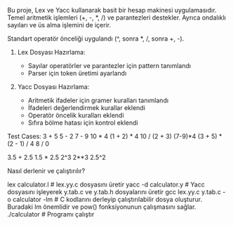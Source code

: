 Bu proje, Lex ve Yacc kullanarak basit bir hesap makinesi uygulamasıdır. Temel aritmetik işlemleri (+, -, *, /) ve parantezleri destekler. Ayrıca ondalıklı sayıları ve üs alma işlemini de içerir.

Standart operatör önceliği uygulandı (^, sonra *, /, sonra +, -).

1. Lex Dosyası Hazırlama:
   - Sayılar operatörler ve parantezler için pattern tanımlandı
   - Parser için token üretimi ayarlandı

2. Yacc Dosyası Hazırlama:
   - Aritmetik ifadeler için gramer kuralları tanımlandı
   - İfadeleri değerlendirmek kurallar eklendi
   - Operatör öncelik kuralları eklendi
   - Sıfıra bölme hatası için kontrol eklendi

Test Cases:
3 + 5
5 - 2
7 - 9
10 * 4
(1 + 2) * 4
10 / (2 + 3)
(7-9)*4
(3 + 5) * (2 - 1) / 4
8 / 0

3.5 + 2.5
1.5 * 2.5
2^3
2**3
2.5^2

Nasıl derlenir ve çalıştırılır?

lex calculator.l        # lex.yy.c dosyasını üretir
yacc -d calculator.y    # Yacc dosyasını işleyerek y.tab.c ve y.tab.h dosyalarını üretir
gcc lex.yy.c y.tab.c -o calculator -lm #  C kodlarını derleyip çalıştırılabilir dosya oluşturur. Buradaki lm önemlidir ve pow() fonksiyonunun çalışmasını sağlar.
./calculator            # Programı çalıştır
